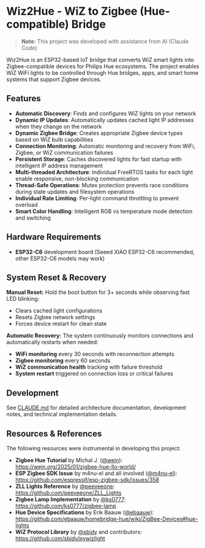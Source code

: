 # Wiz2Hue - WiZ to Zigbee (Hue-compatible) Bridge

> **Note**: This project was developed with assistance from AI (Claude Code)

Wiz2Hue is an ESP32-based IoT bridge that converts WiZ smart lights into Zigbee-compatible devices for Philips Hue ecosystems. The project enables WiZ WiFi lights to be controlled through Hue bridges, apps, and smart home systems that support Zigbee devices.

## Features

- **Automatic Discovery**: Finds and configures WiZ lights on your network
- **Dynamic IP Updates**: Automatically updates cached light IP addresses when they change on the network
- **Dynamic Zigbee Bridge**: Creates appropriate Zigbee device types based on WiZ bulb capabilities  
- **Connection Monitoring**: Automatic monitoring and recovery from WiFi, Zigbee, or WiZ communication failures
- **Persistent Storage**: Caches discovered lights for fast startup with intelligent IP address management
- **Multi-threaded Architecture**: Individual FreeRTOS tasks for each light enable responsive, non-blocking communication
- **Thread-Safe Operations**: Mutex protection prevents race conditions during state updates and filesystem operations
- **Individual Rate Limiting**: Per-light command throttling to prevent overload
- **Smart Color Handling**: Intelligent RGB vs temperature mode detection and switching

## Hardware Requirements

- **ESP32-C6** development board (Seeed XIAO ESP32-C6 recommended, other ESP32-C6 models may work)

## System Reset & Recovery

**Manual Reset:**
Hold the boot button for 3+ seconds while observing fast LED blinking:
- Clears cached light configurations
- Resets Zigbee network settings
- Forces device restart for clean state

**Automatic Recovery:**
The system continuously monitors connections and automatically restarts when needed:
- **WiFi monitoring** every 30 seconds with reconnection attempts
- **Zigbee monitoring** every 60 seconds  
- **WiZ communication health** tracking with failure threshold
- **System restart** triggered on connection loss or critical failures

## Development

See [CLAUDE.md](CLAUDE.md) for detailed architecture documentation, development notes, and technical implementation details.


## Resources & References

The following resources were instrumental in developing this project:

- **Zigbee Hue Tutorial** by Michal J. ([@wejn](https://github.com/wejn)): https://wejn.org/2025/01/zigbee-hue-llo-world/
- **ESP Zigbee SDK Issue** by m4nu-el and all involved ([@m4nu-el](https://github.com/m4nu-el)): https://github.com/espressif/esp-zigbee-sdk/issues/358
- **ZLL Lights Reference** by [@peeveeone](https://github.com/peeveeone): https://github.com/peeveeone/ZLL_Lights
- **Zigbee Lamp Implementation** by [@ks0777](https://github.com/ks0777): https://github.com/ks0777/zigbee-lamp
- **Hue Device Specifications** by Erik Baauw ([@ebaauw](https://github.com/ebaauw)): https://github.com/ebaauw/homebridge-hue/wiki/ZigBee-Devices#hue-lights
- **WiZ Protocol Library** by [@sbidy](https://github.com/sbidy) and contributors: https://github.com/sbidy/pywizlight
